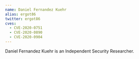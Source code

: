 ```yaml
---
name: Daniel Fernandez Kuehr
alias: ergot86
twitter: ergot86
cves:
  - CVE-2020-0751
  - CVE-2020-0890
  - CVE-2020-0904
---
```

Daniel Fernandez Kuehr is an Independent Security Researcher.